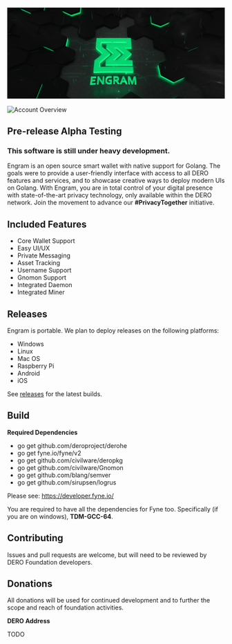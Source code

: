 ![Powered by DERO](https://github.com/DEROFDN/Engram/blob/main/ss1.png)

![Account Overview](https://github.com/DEROFDN/Engram/blob/main/ss2.png)

## Pre-release Alpha Testing
### This software is still under heavy development.



Engram is an open source smart wallet with native support for Golang. The goals were to provide a user-friendly interface with access to all DERO features and services, and to showcase creative ways to deploy modern UIs on Golang. With Engram, you are in total control of your digital presence with state-of-the-art privacy technology, only available within the DERO network. Join the movement to advance our <b>#PrivacyTogether</b> initiative.

## Included Features
* Core Wallet Support
* Easy UI/UX
* Private Messaging
* Asset Tracking
* Username Support
* Gnomon Support
* Integrated Daemon
* Integrated Miner

## Releases
Engram is portable. We plan to deploy releases on the following platforms:
* Windows
* Linux
* Mac OS
* Raspberry Pi
* Android
* iOS

See [releases](https://github.com/DEROFDN/Engram/releases) for the latest builds.

## Build

<b>Required Dependencies</b>

* go get github.com/deroproject/derohe
* go get fyne.io/fyne/v2
* go get github.com/civilware/deropkg
* go get github.com/civilware/Gnomon
* go get github.com/blang/semver
* go get github.com/sirupsen/logrus

Please see: https://developer.fyne.io/

You are required to have all the dependencies for Fyne too. Specifically (if you are on windows), <b>TDM-GCC-64</b>.

## Contributing

Issues and pull requests are welcome, but will need to be reviewed by DERO Foundation developers.

## Donations

All donations will be used for continued development and to further the scope and reach of foundation activities.

<b>DERO Address</b>

TODO
